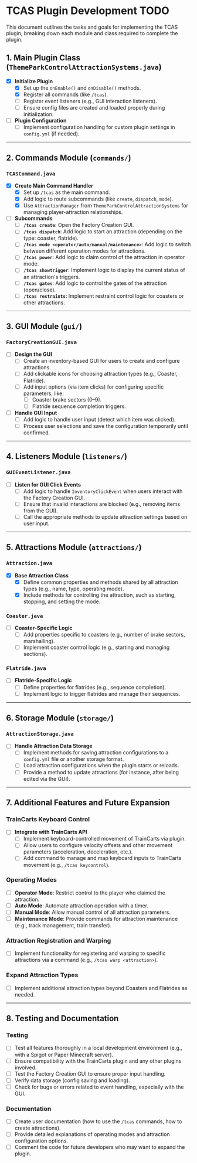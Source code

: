 # TCAS Plugin Development TODO

This document outlines the tasks and goals for implementing the TCAS plugin, breaking down each module and class required to complete the plugin.

## 1. **Main Plugin Class (`ThemeParkControlAttractionSystems.java`)**
- [x] **Initialize Plugin**
    - [x] Set up the `onEnable()` and `onDisable()` methods.
    - [x] Register all commands (like `/tcas`).
    - [ ] Register event listeners (e.g., GUI interaction listeners).
    - [ ] Ensure config files are created and loaded properly during initialization.
- [ ] **Plugin Configuration**
    - [ ] Implement configuration handling for custom plugin settings in `config.yml` (if needed).

---

## 2. **Commands Module (`commands/`)**

### **`TCASCommand.java`**
- [x] **Create Main Command Handler**
    - [x] Set up `/tcas` as the main command.
    - [x] Add logic to route subcommands (like `create`, `dispatch`, `mode`).
    - [x] Use `AttractionManager` from `ThemeParkControlAttractionSystems` for managing player-attraction relationships.
- [ ] **Subcommands**
    - [ ] **`/tcas create`**: Open the Factory Creation GUI.
    - [ ] **`/tcas dispatch`**: Add logic to start an attraction (depending on the type: coaster, flatride).
    - [ ] **`/tcas mode <operator/auto/manual/maintenance>`**: Add logic to switch between different operation modes for attractions.
    - [ ] **`/tcas power`**: Add logic to claim control of the attraction in operator mode.
    - [ ] **`/tcas showtrigger`**: Implement logic to display the current status of an attraction's triggers.
    - [ ] **`/tcas gates`**: Add logic to control the gates of the attraction (open/close).
    - [ ] **`/tcas restraints`**: Implement restraint control logic for coasters or other attractions.

---

## 3. **GUI Module (`gui/`)**

### **`FactoryCreationGUI.java`**
- [ ] **Design the GUI**
    - [ ] Create an inventory-based GUI for users to create and configure attractions.
    - [ ] Add clickable icons for choosing attraction types (e.g., Coaster, Flatride).
    - [ ] Add input options (via item clicks) for configuring specific parameters, like:
        - [ ] Coaster brake sectors (0–9).
        - [ ] Flatride sequence completion triggers.
- [ ] **Handle GUI Input**
    - [ ] Add logic to handle user input (detect which item was clicked).
    - [ ] Process user selections and save the configuration temporarily until confirmed.

---

## 4. **Listeners Module (`listeners/`)**

### **`GUIEventListener.java`**
- [ ] **Listen for GUI Click Events**
    - [ ] Add logic to handle `InventoryClickEvent` when users interact with the Factory Creation GUI.
    - [ ] Ensure that invalid interactions are blocked (e.g., removing items from the GUI).
    - [ ] Call the appropriate methods to update attraction settings based on user input.

---

## 5. **Attractions Module (`attractions/`)**

### **`Attraction.java`**
- [x] **Base Attraction Class**
    - [x] Define common properties and methods shared by all attraction types (e.g., name, type, operating mode).
    - [x] Include methods for controlling the attraction, such as starting, stopping, and setting the mode.

### **`Coaster.java`**
- [ ] **Coaster-Specific Logic**
    - [ ] Add properties specific to coasters (e.g., number of brake sectors, marshalling).
    - [ ] Implement coaster control logic (e.g., starting and managing sections).

### **`Flatride.java`**
- [ ] **Flatride-Specific Logic**
    - [ ] Define properties for flatrides (e.g., sequence completion).
    - [ ] Implement logic to trigger flatrides and manage their sequences.

---

## 6. **Storage Module (`storage/`)**

### **`AttractionStorage.java`**
- [ ] **Handle Attraction Data Storage**
    - [ ] Implement methods for saving attraction configurations to a `config.yml` file or another storage format.
    - [ ] Load attraction configurations when the plugin starts or reloads.
    - [ ] Provide a method to update attractions (for instance, after being edited via the GUI).

---

## 7. **Additional Features and Future Expansion**

### **TrainCarts Keyboard Control**
- [ ] **Integrate with TrainCarts API**
    - [ ] Implement keyboard-controlled movement of TrainCarts via plugin.
    - [ ] Allow users to configure velocity offsets and other movement parameters (acceleration, deceleration, etc.).
    - [ ] Add command to manage and map keyboard inputs to TrainCarts movement (e.g., `/tcas keycontrol`).

### **Operating Modes**
- [ ] **Operator Mode**: Restrict control to the player who claimed the attraction.
- [ ] **Auto Mode**: Automate attraction operation with a timer.
- [ ] **Manual Mode**: Allow manual control of all attraction parameters.
- [ ] **Maintenance Mode**: Provide commands for attraction maintenance (e.g., track management, train transfer).

### **Attraction Registration and Warping**
- [ ] Implement functionality for registering and warping to specific attractions via a command (e.g., `/tcas warp <attraction>`).

### **Expand Attraction Types**
- [ ] Implement additional attraction types beyond Coasters and Flatrides as needed.

---

## 8. **Testing and Documentation**

### **Testing**
- [ ] Test all features thoroughly in a local development environment (e.g., with a Spigot or Paper Minecraft server).
- [ ] Ensure compatibility with the TrainCarts plugin and any other plugins involved.
- [ ] Test the Factory Creation GUI to ensure proper input handling.
- [ ] Verify data storage (config saving and loading).
- [ ] Check for bugs or errors related to event handling, especially with the GUI.

### **Documentation**
- [ ] Create user documentation (how to use the `/tcas` commands, how to create attractions).
- [ ] Provide detailed explanations of operating modes and attraction configuration options.
- [ ] Comment the code for future developers who may want to expand the plugin.
